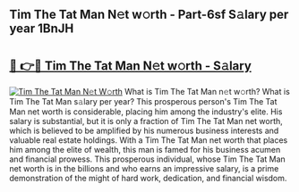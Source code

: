 ## Tim The Tat Man N𝚎t w𝚘rth - Part-6sf S𝚊lary per year 1BnJH

# <h2><a href="http://gc3e1fd.nevu.top/?p=Tim+The+Tat+Man">🔗 👉🔴 Tim The Tat Man N𝚎t w𝚘rth - S𝚊lary</a></h2>

[![Tim The Tat Man N𝚎t W𝚘rth](https://i.imgur.com/Oavwk0R.jpeg)](http://gc3e1fd.nevu.top/?p=Tim+The+Tat+Man)
What is Tim The Tat Man n𝚎t w𝚘rth? What is Tim The Tat Man s𝚊lary per year?
This prosperous person's Tim The Tat Man net worth is considerable, placing him among the industry's elite. His salary is substantial, but it is only a fraction of Tim The Tat Man net worth, which is believed to be amplified by his numerous business interests and valuable real estate holdings. With a Tim The Tat Man net worth that places him among the elite of wealth, this man is famed for his business acumen and financial prowess. This prosperous individual, whose Tim The Tat Man net worth is in the billions and who earns an impressive salary, is a prime demonstration of the might of hard work, dedication, and financial wisdom.
